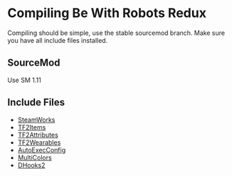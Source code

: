 # Compiling Be With Robots Redux
Compiling should be simple, use the stable sourcemod branch. Make sure you have all include files installed.

## SourceMod
Use SM 1.11


## Include Files
* [SteamWorks](https://github.com/JoinedSenses/SourceMod-IncludeLibrary/blob/master/include/steamworks.inc)
* [TF2Items](https://builds.limetech.io/?project=tf2items)
* [TF2Attributes](https://github.com/nosoop/tf2attributes/blob/master/scripting/include/tf2attributes.inc)
* [TF2Wearables](https://github.com/nosoop/sourcemod-tf2wearables/blob/master/addons/sourcemod/scripting/include/tf2wearables.inc)
* [AutoExecConfig](https://github.com/Impact123/AutoExecConfig/blob/development/autoexecconfig.inc)
* [MultiColors](https://github.com/Bara/Multi-Colors/)
* [DHooks2](https://github.com/peace-maker/DHooks2/releases)